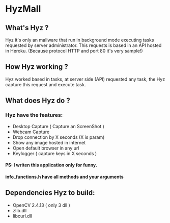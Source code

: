 #  HyzMall


## What's Hyz ?

Hyz it's only an mallware that run in background mode executing tasks requested by server administrator.
This requests is based in an API hosted in Heroku. (Because protocol HTTP and port 80 it's very sample!)

## How Hyz working ?

Hyz worked based in tasks, at server side (API) requested any task, the Hyz capture this request and execute task.

## What does Hyz do ?

### Hyz have the features:
- Desktop Capture ( Capture an ScreenShot )
- Webcam Capture
- Drop connection by X seconds (X is param)
- Show any image hosted in internet
- Open default browser in any url
- Keylogger ( capture keys in X seconds )


#### PS: I writen this application only for funny.
#### info_functions.h have all methods and your arguments

## Dependencies  Hyz to build: 

- OpenCV 2.4.13 ( only 3 dll )
- zlib.dll
- libcurl.dll
